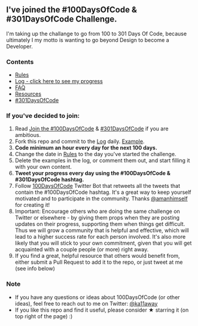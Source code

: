 ## I've joined the #100DaysOfCode & #301DaysOfCode Challenge.

I'm taking up the challange to go from 100 to 301 Days Of Code, because ultimately I my motto is wanting to go beyond Design to become a Developer.

### Contents
* [Rules](rules.md)
* [Log - click here to see my progress](log.md)
* [FAQ](FAQ.md)
* [Resources](resources.md)
* [#301DaysOfCode](300DaysOfCode.md)

### If you've decided to join:
1. Read [Join the #100DaysOfCode](https://medium.freecodecamp.com/join-the-100daysofcode-556ddb4579e4) & [#301DaysOfCode](http://benjaminspak.com/challenges/301-days-code/) if you are ambitious.
2. Fork this repo and commit to the [Log](log.md) daily. [Example](https://github.com/Kallaway/100-days-kallaway-log).
3. **Code minimum an hour every day for the next 100 days.**
4. Change the date in [Rules](rules.md) to the day you've started the challenge.
5. Delete the examples in the log, or comment them out, and start filling it with your own content.
6. **Tweet your progress every day using the #100DaysOfCode & #301DaysOfCode hashtag.**
7. Follow [100DaysOfCode](https://twitter.com/_100DaysOfCode) Twitter Bot that retweets all the tweets that contain the #100DaysOfCode hashtag. It's a great way to keep yourself motivated and to participate in the community. Thanks [@amanhimself](https://twitter.com/amanhimself) for creating it!
8. Important: Encourage others who are doing the same challenge on Twitter or elsewhere - by giving them props when they are posting updates on their progress, supporting them when things get difficult. Thus we will grow a community that is helpful and effective, which will lead to a higher success rate for each person involved. It's also more likely that you will stick to your own commitment, given that you will get acquainted with a couple people (or more) right away.
9. If you find a great, helpful resource that others would benefit from, either submit a Pull Request to add it to the repo, or just tweet at me (see info below)

### Note
* If you have any questions or ideas about 100DaysOfCode (or other ideas), feel free to reach out to me on Twitter: [@ka11away](https://twitter.com/ka11away)
* If you like this repo and find it useful, please consider &#9733; starring it (on top right of the page) :)
